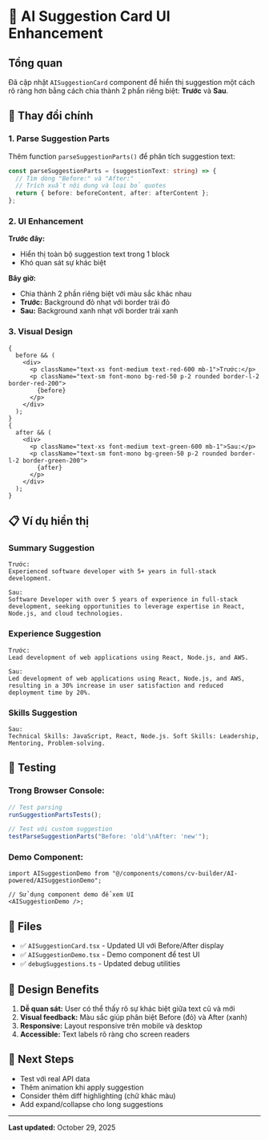 # 🎨 AI Suggestion Card UI Enhancement

## Tổng quan

Đã cập nhật `AISuggestionCard` component để hiển thị suggestion một cách rõ ràng hơn bằng cách chia thành 2 phần riêng biệt: **Trước** và **Sau**.

## 🎯 Thay đổi chính

### 1. Parse Suggestion Parts

Thêm function `parseSuggestionParts()` để phân tích suggestion text:

```typescript
const parseSuggestionParts = (suggestionText: string) => {
  // Tìm dòng "Before:" và "After:"
  // Trích xuất nội dung và loại bỏ quotes
  return { before: beforeContent, after: afterContent };
};
```

### 2. UI Enhancement

**Trước đây:**

- Hiển thị toàn bộ suggestion text trong 1 block
- Khó quan sát sự khác biệt

**Bây giờ:**

- Chia thành 2 phần riêng biệt với màu sắc khác nhau
- **Trước:** Background đỏ nhạt với border trái đỏ
- **Sau:** Background xanh nhạt với border trái xanh

### 3. Visual Design

```tsx
{
  before && (
    <div>
      <p className="text-xs font-medium text-red-600 mb-1">Trước:</p>
      <p className="text-sm font-mono bg-red-50 p-2 rounded border-l-2 border-red-200">
        {before}
      </p>
    </div>
  );
}
{
  after && (
    <div>
      <p className="text-xs font-medium text-green-600 mb-1">Sau:</p>
      <p className="text-sm font-mono bg-green-50 p-2 rounded border-l-2 border-green-200">
        {after}
      </p>
    </div>
  );
}
```

## 📋 Ví dụ hiển thị

### Summary Suggestion

```
Trước:
Experienced software developer with 5+ years in full-stack development.

Sau:
Software Developer with over 5 years of experience in full-stack development, seeking opportunities to leverage expertise in React, Node.js, and cloud technologies.
```

### Experience Suggestion

```
Trước:
Lead development of web applications using React, Node.js, and AWS.

Sau:
Led development of web applications using React, Node.js, and AWS, resulting in a 30% increase in user satisfaction and reduced deployment time by 20%.
```

### Skills Suggestion

```
Sau:
Technical Skills: JavaScript, React, Node.js. Soft Skills: Leadership, Mentoring, Problem-solving.
```

## 🧪 Testing

### Trong Browser Console:

```javascript
// Test parsing
runSuggestionPartsTests();

// Test với custom suggestion
testParseSuggestionParts("Before: 'old'\nAfter: 'new'");
```

### Demo Component:

```tsx
import AISuggestionDemo from "@/components/comons/cv-builder/AI-powered/AISuggestionDemo";

// Sử dụng component demo để xem UI
<AISuggestionDemo />;
```

## 📁 Files

- ✅ `AISuggestionCard.tsx` - Updated UI với Before/After display
- ✅ `AISuggestionDemo.tsx` - Demo component để test UI
- ✅ `debugSuggestions.ts` - Updated debug utilities

## 🎨 Design Benefits

1. **Dễ quan sát:** User có thể thấy rõ sự khác biệt giữa text cũ và mới
2. **Visual feedback:** Màu sắc giúp phân biệt Before (đỏ) và After (xanh)
3. **Responsive:** Layout responsive trên mobile và desktop
4. **Accessible:** Text labels rõ ràng cho screen readers

## 🚀 Next Steps

- Test với real API data
- Thêm animation khi apply suggestion
- Consider thêm diff highlighting (chữ khác màu)
- Add expand/collapse cho long suggestions

---

**Last updated:** October 29, 2025

